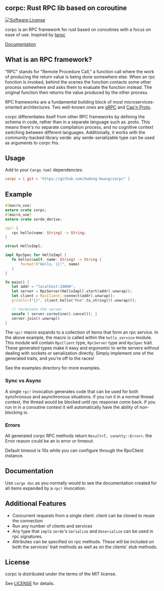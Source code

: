 ## corpc: Rust RPC lib based on coroutine
[![Software License](https://img.shields.io/badge/license-MIT-brightgreen.svg)](LICENSE)

corpc is an RPC framework for rust based on coroutines with a focus on ease of use. Inspired by [tarpc](https://github.com/google/tarpc)

[Documentation](https://docs.rs/corpc)

## What is an RPC framework?
"RPC" stands for "Remote Procedure Call," a function call where the work of
producing the return value is being done somewhere else. When an rpc function is
invoked, behind the scenes the function contacts some other process somewhere
and asks them to evaluate the function instead. The original function then
returns the value produced by the other process.

RPC frameworks are a fundamental building block of most microservices-oriented
architectures. Two well-known ones are [gRPC](http://www.grpc.io) and
[Cap'n Proto](https://capnproto.org/).

corpc differentiates itself from other RPC frameworks by defining the schema in code,
rather than in a separate language such as .proto. This means there's no separate compilation
process, and no cognitive context switching between different languages. Additionally, it
works with the community-backed library serde: any serde-serializable type can be used as
arguments to corpc fns.

## Usage

Add to your `Cargo.toml` dependencies:

```toml
corpc = { git = "https://github.com/Xudong-Huang/corpc" }
```

## Example

```rust
#[macro_use]
extern crate corpc;
#[macro_use]
extern crate serde_derive;

rpc! {
   rpc hello(name: String) -> String;
}

struct HelloImpl;

impl RpcSpec for HelloImpl {
   fn hello(&self, name: String) -> String {
       format!("Hello, {}!", name)
   }
}

fn main() {
   let addr = "localhost:10000";
   let server = RpcServer(HelloImpl).start(addr).unwrap();
   let client = RpcClient::connect(addr).unwrap();
   println!("{}", client.hello("Mom".to_string()).unwrap());

   // terminate the server
   unsafe { server.coroutine().cancel(); }
   server.join().unwrap()
}
```

The `rpc!` macro expands to a collection of items that form an
rpc service. In the above example, the macro is called within the
`hello_service` module. This module will contain `RpcClient` type,
`RpcServer` type and `RpcSpec` trait. These generated types make
it easy and ergonomic to write servers without dealing with sockets
or serialization directly. Simply implement one of the generated
traits, and you're off to the races!

See the examples directory for more examples.

### Sync vs Async

A single `rpc!` invocation generates code that can be used for both synchronous and asynchronous situations. if you run it in a normal thread context, the thread would be blocked until rpc response come back. if you run in in a coroutine context it will automatically have the ability of non-blocking io.

### Errors

All generated corpc RPC methods return `Result<T, conetty::Error>`. the Error reason could be an io error or timeout.

Default timeout is 10s while you can configure through the RpcClient instance.

## Documentation

Use `cargo doc` as you normally would to see the documentation created for all
items expanded by a `rpc!` invocation.

## Additional Features

- Concurrent requests from a single client. client can be cloned to reuse the connection
- Run any number of clients and services
- Any type that `impl`s `serde`'s `Serialize` and `Deserialize` can be used in
  rpc signatures.
- Attributes can be specified on rpc methods. These will be included on both the
  services' trait methods as well as on the clients' stub methods.

## License

corpc is distributed under the terms of the MIT license.

See [LICENSE](LICENSE) for details.
